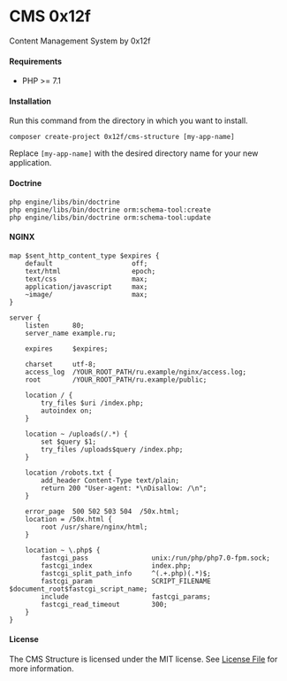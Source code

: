 CMS 0x12f
====
Content Management System by 0x12f

#### Requirements
- PHP >= 7.1

#### Installation

Run this command from the directory in which you want to install.

```
composer create-project 0x12f/cms-structure [my-app-name]
```

Replace `[my-app-name]` with the desired directory name for your new application.

#### Doctrine

```
php engine/libs/bin/doctrine
php engine/libs/bin/doctrine orm:schema-tool:create
php engine/libs/bin/doctrine orm:schema-tool:update
```

#### NGINX 
```
map $sent_http_content_type $expires {
    default                    off;
    text/html                  epoch;
    text/css                   max;
    application/javascript     max;
    ~image/                    max;
}

server {
    listen		80;
    server_name	example.ru;
    
    expires     $expires;
    
    charset		utf-8;
    access_log	/YOUR_ROOT_PATH/ru.example/nginx/access.log;
    root		/YOUR_ROOT_PATH/ru.example/public;
    
    location / {
        try_files $uri /index.php;
        autoindex on;
    }
    
    location ~ /uploads(/.*) {
        set $query $1;
        try_files /uploads$query /index.php;
    }
    
    location /robots.txt {
        add_header Content-Type text/plain;
        return 200 "User-agent: *\nDisallow: /\n";
    }
    
    error_page	500 502 503 504  /50x.html;
    location = /50x.html {
        root /usr/share/nginx/html;
    }
    
    location ~ \.php$ {
        fastcgi_pass                unix:/run/php/php7.0-fpm.sock;
        fastcgi_index               index.php;
        fastcgi_split_path_info     ^(.+.php)(.*)$;
        fastcgi_param               SCRIPT_FILENAME $document_root$fastcgi_script_name;
        include                     fastcgi_params;
        fastcgi_read_timeout        300;
    }
}
```

#### License
The CMS Structure is licensed under the MIT license. See [License File](LICENSE.md) for more information.
